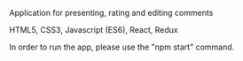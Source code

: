 Application for presenting, rating and editing comments

HTML5, CSS3, Javascript (ES6), React, Redux

In order to run the app, please use the "npm start" command.
